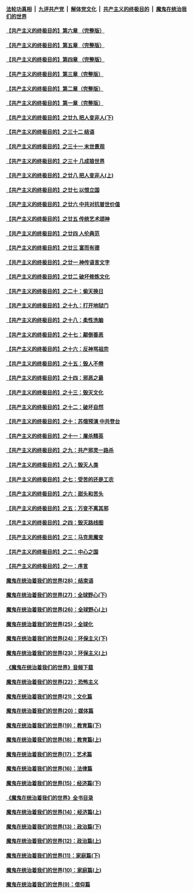 

####  [法轮功真相](../../../../basic/blob/master/README.md?t=06281931) &nbsp;|&nbsp; [九评共产党](../../../../9ping.md/blob/master/README.md?t=06281931) &nbsp;|&nbsp; [解体党文化](../../../../jtdwh.md/blob/master/README.md?t=06281931)  &nbsp;|&nbsp; [共产主义的终极目的](../../../../gczydzjmd.md/blob/master/README.md?t=06281931) &nbsp;|&nbsp; [魔鬼在统治我们的世界](../../../../mgztzwmdsj.md/blob/master/README.md?t=06281931) 

#### [【共产主义的终极目的】第六章 （完整版）](../pages/nsc422/n11428913.md?t=06281931) 

#### [【共产主义的终极目的】第五章 （完整版）](../pages/nsc422/n11428912.md?t=06281931) 

#### [【共产主义的终极目的】第四章 （完整版）](../pages/nsc422/n11428907.md?t=06281931) 

#### [【共产主义的终极目的】第三章（完整版）](../pages/nsc422/n11428848.md?t=06281931) 

#### [【共产主义的终极目的】第二章（完整版）](../pages/nsc422/n11428831.md?t=06281931) 

#### [【共产主义的终极目的】第一章（完整版）](../pages/nsc422/n11417651.md?t=06281931) 

#### [【共产主义的终极目的】之廿九 把人变非人(下)](../pages/nsc422/n11344140.md?t=06281931) 

#### [【共产主义的终极目的】之三十二 结语](../pages/nsc422/n11360535.md?t=06281931) 

#### [【共产主义的终极目的】之三十一 末世景观](../pages/nsc422/n11351129.md?t=06281931) 

#### [【共产主义的终极目的】之三十 几成狼世界](../pages/nsc422/n11348280.md?t=06281931) 

#### [【共产主义的终极目的】之廿八 把人变非人(上)](../pages/nsc422/n11340492.md?t=06281931) 

#### [【共产主义的终极目的】之廿七 以恨立国](../pages/nsc422/n11336944.md?t=06281931) 

#### [【共产主义的终极目的】之廿六 中共对抗普世价值](../pages/nsc422/n11324785.md?t=06281931) 

#### [【共产主义的终极目的】之廿五 传统艺术颂神](../pages/nsc422/n11296396.md?t=06281931) 

#### [【共产主义的终极目的】之廿四 人伦典范](../pages/nsc422/n11296397.md?t=06281931) 

#### [【共产主义的终极目的】之廿三 富而有德](../pages/nsc422/n11283598.md?t=06281931) 

#### [【共产主义的终极目的】之廿一 神传语言文字](../pages/nsc422/n11263265.md?t=06281931) 

#### [【共产主义的终极目的】之廿二 破坏修炼文化](../pages/nsc422/n11245728.md?t=06281931) 

#### [【共产主义的终极目的】之二十：偷天换日](../pages/nsc422/n11238846.md?t=06281931) 

#### [【共产主义的终极目的】之十九：打开地狱门](../pages/nsc422/n11206376.md?t=06281931) 

#### [【共产主义的终极目的】之十八：柔性洗脑](../pages/nsc422/n11199994.md?t=06281931) 

#### [【共产主义的终极目的】之十七：颠倒善恶](../pages/nsc422/n11179782.md?t=06281931) 

#### [【共产主义的终极目的】之十六：反神骂祖宗](../pages/nsc422/n11166798.md?t=06281931) 

#### [【共产主义的终极目的】之十五：毁人不倦](../pages/nsc422/n11166792.md?t=06281931) 

#### [【共产主义的终极目的】之十四：邪恶之最](../pages/nsc422/n11150249.md?t=06281931) 

#### [【共产主义的终极目的】之十三：毁灭文化](../pages/nsc422/n11135227.md?t=06281931) 

#### [【共产主义的终极目的】之十二：破坏自然](../pages/nsc422/n11135214.md?t=06281931) 

#### [【共产主义的终极目的】之十：苏俄预演 中共登台](../pages/nsc422/n11118424.md?t=06281931) 

#### [【共产主义的终极目的】之十一：屠杀精英](../pages/nsc422/n11118442.md?t=06281931) 

#### [【共产主义的终极目的】之九：共产邪灵一路杀](../pages/nsc422/n11114139.md?t=06281931) 

#### [【共产主义的终极目的】之八：毁灭人类](../pages/nsc422/n11108503.md?t=06281931) 

#### [【共产主义的终极目的】之七：受苦的还是工农](../pages/nsc422/n11101809.md?t=06281931) 

#### [【共产主义的终极目的】之六：甜头和苦头](../pages/nsc422/n11096971.md?t=06281931) 

#### [【共产主义的终极目的】之五：万变不离其邪](../pages/nsc422/n11091285.md?t=06281931) 

#### [【共产主义的终极目的】之四：毁灭路线图](../pages/nsc422/n11086284.md?t=06281931) 

#### [【共产主义的终极目的】之三：马克思魔变](../pages/nsc422/n11061941.md?t=06281931) 

#### [【共产主义的终极目的】之二：中心之国](../pages/nsc422/n11047728.md?t=06281931) 

#### [【共产主义的终极目的】之一：序言](../pages/nsc422/n11086077.md?t=06281931) 

#### [魔鬼在统治着我们的世界(28)：结束语](../pages/nsc422/n10936246.md?t=06281931) 

#### [魔鬼在统治着我们的世界(27)：全球野心(下)](../pages/nsc422/n10928319.md?t=06281931) 

#### [魔鬼在统治着我们的世界(26)：全球野心(上)](../pages/nsc422/n10900318.md?t=06281931) 

#### [魔鬼在统治着我们的世界(25)：全球化](../pages/nsc422/n10788205.md?t=06281931) 

#### [魔鬼在统治着我们的世界(24)：环保主义(下)](../pages/nsc422/n10695307.md?t=06281931) 

#### [魔鬼在统治着我们的世界(23)：环保主义(上)](../pages/nsc422/n10688613.md?t=06281931) 

#### [《魔鬼在统治着我们的世界》音频下载](../pages/nsc422/n10635553.md?t=06281931) 

#### [魔鬼在统治着我们的世界(22)：恐怖主义](../pages/nsc422/n10614727.md?t=06281931) 

#### [魔鬼在统治着我们的世界(21)：文化篇](../pages/nsc422/n10597706.md?t=06281931) 

#### [魔鬼在统治着我们的世界(20)：媒体篇](../pages/nsc422/n10586579.md?t=06281931) 

#### [魔鬼在统治着我们的世界(19)：教育篇(下)](../pages/nsc422/n10564808.md?t=06281931) 

#### [魔鬼在统治着我们的世界(18)：教育篇(上)](../pages/nsc422/n10526970.md?t=06281931) 

#### [魔鬼在统治着我们的世界(17)：艺术篇](../pages/nsc422/n10499093.md?t=06281931) 

#### [魔鬼在统治着我们的世界(16)：法律篇](../pages/nsc422/n10485969.md?t=06281931) 

#### [魔鬼在统治着我们的世界(15)：经济篇(下)](../pages/nsc422/n10469975.md?t=06281931) 

#### [《魔鬼在统治着我们的世界》全书目录](../pages/nsc422/n10464261.md?t=06281931) 

#### [魔鬼在统治着我们的世界(14)：经济篇(上)](../pages/nsc422/n10457370.md?t=06281931) 

#### [魔鬼在统治着我们的世界(13)：政治篇(下)](../pages/nsc422/n10448270.md?t=06281931) 

#### [魔鬼在统治着我们的世界(12)：政治篇(上)](../pages/nsc422/n10444576.md?t=06281931) 

#### [魔鬼在统治着我们的世界(11)：家庭篇(下)](../pages/nsc422/n10440961.md?t=06281931) 

#### [魔鬼在统治着我们的世界(10)：家庭篇(上)](../pages/nsc422/n10435448.md?t=06281931) 

#### [魔鬼在统治着我们的世界(9)：信仰篇](../pages/nsc422/n10432159.md?t=06281931) 

